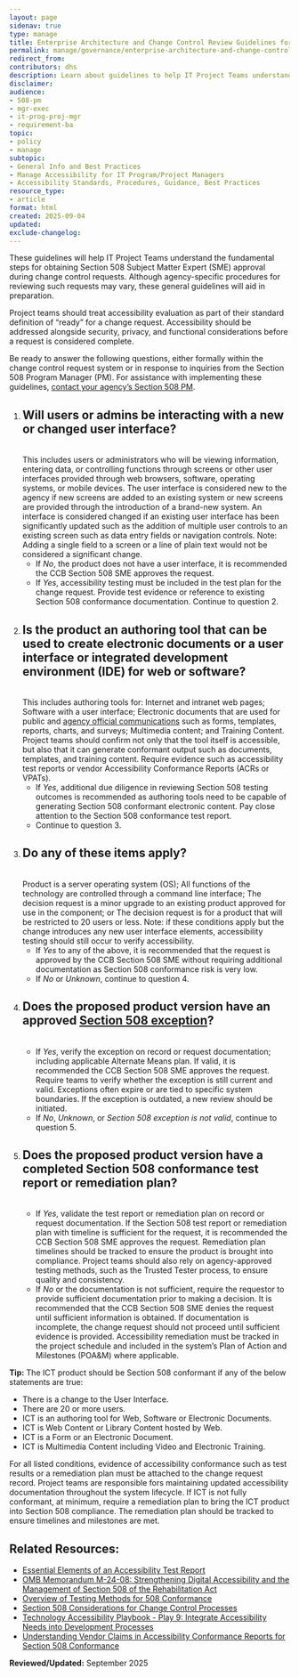 ```yaml
---
layout: page
sidenav: true
type: manage
title: Enterprise Architecture and Change Control Review Guidelines for Project Teams
permalink: manage/governance/enterprise-architecture-and-change-control/
redirect_from: 
contributors: dhs
description: Learn about guidelines to help IT Project Teams understand the fundamental steps for obtaining Section 508 Subject Matter Expert (SME) approval during change control requests.
disclaimer: 
audience: 
- 508-pm
- mgr-exec
- it-prog-proj-mgr
- requirement-ba
topic: 
- policy
- manage
subtopic: 
- General Info and Best Practices
- Manage Accessibility for IT Program/Project Managers
- Accessibility Standards, Procedures, Guidance, Best Practices
resource_type: 
- article
format: html
created: 2025-09-04
updated: 
exclude-changelog: 
---
```

These guidelines will help IT Project Teams understand the fundamental steps for obtaining Section 508 Subject Matter Expert (SME) approval during change control requests. Although agency-specific procedures for reviewing such requests may vary, these general guidelines will aid in preparation.

Project teams should treat accessibility evaluation as part of their standard definition of “ready” for a change request. Accessibility should be addressed alongside security, privacy, and functional considerations before a request is considered complete.

Be ready to answer the following questions, either formally within the change control request system or in response to inquiries from the Section 508 Program Manager (PM). For assistance with implementing these guidelines, [contact your agency’s Section 508 PM]({{site.baseurl}}/tools/program-manager-listing/).
 
<ol class="usa-process-list">
  <li class="usa-process-list__item">
    <h2 class="usa-process-list__heading">Will users or admins be interacting with a new or changed user interface?</h2> <br>This includes users or administrators who will be viewing information, entering data, or controlling functions through screens or other user interfaces provided through web browsers, software, operating systems, or mobile devices. The user interface is considered new to the agency if new screens are added to an existing system or new screens are provided through the introduction of a brand-new system. An interface is considered changed if an existing user interface has been significantly updated such as the addition of multiple user controls to an existing screen such as data entry fields or navigation controls. Note: Adding a single field to a screen or a line of plain text would not be considered a significant change. 
    <ul>
   <li>If <em>No</em>, the product does not have a user interface, it is recommended the CCB Section 508 SME approves the request.</li>  
  <li>If <em>Yes</em>, accessibility testing must be included in the test plan for the change request. Provide test evidence or reference to existing Section 508 conformance documentation. Continue to question 2.</li></ul></li>
  
<li class="usa-process-list__item">
<h2 class="usa-process-list__heading">Is the product an authoring tool that can be used to create electronic documents or a user interface or integrated development environment (IDE) for web or software?</h2> <br>This includes authoring tools for: Internet and intranet web pages; Software with a user interface; Electronic documents that are used for public and <a href="{{site.baseurl}}/tools/glossary/#a">agency official communications</a> such as forms, templates, reports, charts, and surveys; Multimedia content; and Training Content. Project teams should confirm not only that the tool itself is accessible, but also that it can generate conformant output such as documents, templates, and training content. Require evidence such as accessibility test reports or vendor Accessibility Conformance Reports (ACRs or VPATs). 
    <ul>
   <li>If <em>Yes</em>, additional due diligence in reviewing Section 508 testing outcomes is recommended as authoring tools need to be capable of generating Section 508 conformant electronic content. Pay close attention to the Section 508 conformance test report.</li>   
  <li>Continue to question 3.</li></ul></li>

  <li class="usa-process-list__item">
<h2 class="usa-process-list__heading">Do any of these items apply?</h2> <br>Product is a server operating system (OS); All functions of the technology are controlled through a command line interface; The decision request is a minor upgrade to an existing product approved for use in the component; or The decision request is for a product that will be restricted to 20 users or less. Note: if these conditions apply but the change introduces any new user interface elements, accessibility testing should still occur to verify accessibility. 
      <ul>
   <li>If <em>Yes</em> to any of the above, it is recommended that the request is approved by the CCB Section 508 SME without requiring additional documentation as Section 508 conformance risk is very low.</li>   
  <li> If <em>No</em> or <em>Unknown</em>, continue to question 4.</li></ul></li> 
    
<li class="usa-process-list__item">
<h2 class="usa-process-list__heading">Does the proposed product version have an approved <a href="{{site.baseurl}}/buy/understanding-section-508-exceptions/">Section 508 exception</a>?</h2> <br>
      <ul>  
  <li>If <em>Yes</em>, verify the exception on record or request documentation; including applicable Alternate Means plan. If valid, it is recommended the CCB Section 508 SME approves the request. Require teams to verify whether the exception is still current and valid. Exceptions often expire or are tied to specific system boundaries. If the exception is outdated, a new review should be initiated.</li>  
   <li>If <em>No</em>, <em>Unknown</em>, or <em>Section 508 exception is not valid</em>, continue to question 5.</li></ul></li> 

  <li class="usa-process-list__item">
<h2 class="usa-process-list__heading">Does the proposed product version have a completed Section 508 conformance test report or remediation plan?</h2> <br>
      <ul>   
   <li>If <em>Yes</em>, validate the test report or remediation plan on record or request documentation. If the Section 508 test report or remediation plan with timeline is sufficient for the request, it is recommended the CCB Section 508 SME approves the request. Remediation plan timelines should be tracked to ensure the product is brought into compliance. Project teams should also rely on agency-approved testing methods, such as the Trusted Tester process, to ensure quality and consistency.</li>   
  <li>If <em>No</em> or the documentation is not sufficient, require the requestor to provide sufficient documentation prior to making a decision. It is recommended that the CCB Section 508 SME denies the request until sufficient information is obtained. If documentation is incomplete, the change request should not proceed until sufficient evidence is provided. Accessibility remediation must be tracked in the project schedule and included in the system’s Plan of Action and Milestones (POA&M) where applicable.</li></ul></li></ol>

<div class="border-base radius-lg border-1px padding-1 bg-primary-lighter" style="margin-top: 1.0em;"><strong>Tip:</strong> The ICT product should be Section 508 conformant if any of the below statements are true:
<ul>
<li>There is a change to the User Interface.</li>
<li>There are 20 or more users.</li>
<li>ICT is an authoring tool for Web, Software or Electronic Documents.</li>
<li>ICT is Web Content or Library Content hosted by Web.</li>
<li>ICT is a Form or an Electronic Document.</li>
<li>ICT is Multimedia Content including Video and Electronic Training.</li></ul>
For all listed conditions, evidence of accessibility conformance such as test results or a remediation plan must be attached to the change request record. Project teams are responsible fors maintaining updated accessibility documentation throughout the system lifecycle. If ICT is not fully conformant, at minimum, require a remediation plan to bring the ICT product into Section 508 compliance. The remediation plan should be tracked to ensure timelines and milestones are met.</div>

<h2>Related Resources:</h2>

* [Essential Elements of an Accessibility Test Report]({{site.baseurl}}/test/elements-of-an-accessibility-test-report/)  
* <a href="https://bidenwhitehouse.archives.gov/omb/management/ofcio/m-24-08-strengthening-digital-accessibility-and-the-management-of-section-508-of-the-rehabilitation-act/" target="_blank" class="usa-link--external">OMB Memorandum M-24-08: Strengthening Digital Accessibility and the Management of Section 508 of the Rehabilitation Act</a>
* [Overview of Testing Methods for 508 Conformance]({{site.baseurl}}/test/testing-overview/)  
* [Section 508 Considerations for Change Control Processes]({{site.baseurl}}/manage/governance/section-508-for-change-control-processes/) 
* [Technology Accessibility Playbook \- Play 9: Integrate Accessibility Needs into Development Processes]({{site.baseurl}}/manage/playbooks/technology-accessibility-playbook-intro/play09/)
* [Understanding Vendor Claims in Accessibility Conformance Reports for Section 508 Conformance]({{site.baseurl}}/buy/understand-claims/)   

**Reviewed/Updated:** September 2025
